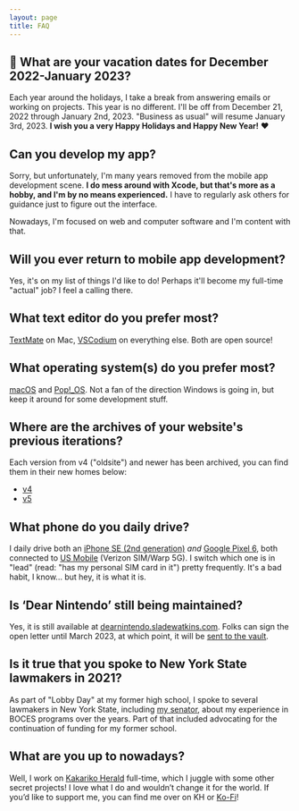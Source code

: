 ```yaml
---
layout: page
title: FAQ
---
```


## 📌 What are your vacation dates for December 2022-January 2023?
Each year around the holidays, I take a break from answering emails or working on projects. This year is no different. I'll be off from December 21, 2022 through January 2nd, 2023. "Business as usual" will resume January 3rd, 2023. **I wish you a very Happy Holidays and Happy New Year!** ❤️

## Can you develop my app?
Sorry, but unfortunately, I'm many years removed from the mobile app development scene. **I do mess around with Xcode, but that's more as a hobby, and I'm by no means experienced.** I have to regularly ask others for guidance just to figure out the interface. 

Nowadays, I'm focused on web and computer software and I'm content with that.

## Will you ever return to mobile app development?
Yes, it's on my list of things I'd like to do! Perhaps it'll become my full-time "actual" job? I feel a calling there.

## What text editor do you prefer most?
[TextMate](https://macromates.com/) on Mac, [VSCodium](https://vscodium.com/) on everything else. Both are open source!

## What operating system(s) do you prefer most?
[macOS](https://www.apple.com/macos/) and [Pop!_OS](https://pop.system76.com). Not a fan of the direction Windows is going in, but keep it around for some development stuff.

## Where are the archives of your website's previous iterations?
Each version from v4 ("oldsite") and newer has been archived, you can find them in their new homes below:
- [v4](https://www.oldsite.sladewatkins.com)
- [v5](https://vault.sladewatkins.com/v5/)

## What phone do you daily drive?
I daily drive both an [iPhone SE (2nd generation)](https://support.apple.com/kb/SP820?locale=en_US) *and* [Google Pixel 6](https://www.gsmarena.com/google_pixel_6-11037.php), both connected to [US Mobile](https://www.usmobile.com) (Verizon SIM/Warp 5G). I switch which one is in "lead" (read: "has my personal SIM card in it") pretty frequently. It's a bad habit, I know... but hey, it is what it is.

## Is ‘Dear Nintendo’ still being maintained?
Yes, it is still available at [dearnintendo.sladewatkins.com](https://dearnintendo.sladewatkins.com). Folks can sign the open letter until March 2023, at which point, it will be [sent to the vault](https://vault.sladewatkins.com).

## Is it true that you spoke to New York State lawmakers in 2021?
As part of "Lobby Day" at my former high school, I spoke to several lawmakers in New York State, including [my senator](https://www.nysenate.gov/senators/daphne-jordan), about my experience in BOCES programs over the years. Part of that included advocating for the continuation of funding for my former school.

## What are you up to nowadays?
Well, I work on [Kakariko Herald](https://www.kakarikoherald.com) full-time, which I juggle with some other secret projects! I love what I do and wouldn’t change it for the world. If you’d like to support me, you can find me over on KH or [Ko-Fi](https://ko-fi.com/sladewatkins)!